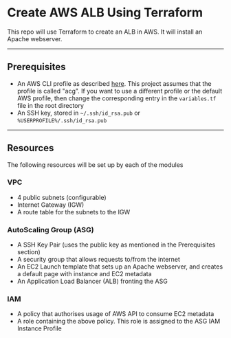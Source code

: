 # Create AWS ALB Using Terraform

This repo will use Terraform to create an ALB in AWS. It will install an Apache webserver.

---
## Prerequisites

- An AWS CLI profile as described [here](https://docs.aws.amazon.com/cli/latest/userguide/cli-configure-profiles.html). This project assumes that the profile is called "acg". If you want to use a different profile or the default AWS profile, then change the corresponding entry in the `variables.tf` file in the root directory
- An SSH key, stored in `~/.ssh/id_rsa.pub` or `%USERPROFILE%/.ssh/id_rsa.pub`

---
## Resources

The following resources will be set up by each of the modules

### VPC
- 4 public subnets (configurable)
- Internet Gateway (IGW)
- A route table for the subnets to the IGW 


### AutoScaling Group (ASG)
- A SSH Key Pair (uses the public key as mentioned in the Prerequisites section)
- A security group that allows requests to/from the internet
- An EC2 Launch template that sets up an Apache webserver, and creates a default page with instance and EC2 metadata
- An Application Load Balancer (ALB) fronting the ASG

### IAM
- A policy that authorises usage of AWS API to consume EC2 metadata
- A role containing the above policy. This role is assigned to the ASG IAM Instance Profile

